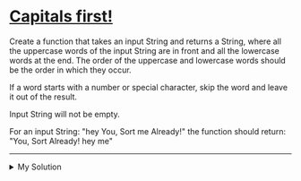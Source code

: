 # [Capitals first!](https://www.codewars.com/kata/55c353487fe3cc80660001d4)

Create a function that takes an input String and returns a String, where all the uppercase words of the input String are in front and all the lowercase words at the end. The order of the uppercase and lowercase words should be the order in which they occur.

If a word starts with a number or special character, skip the word and leave it out of the result.

Input String will not be empty.

For an input String: "hey You, Sort me Already!" the function should return: "You, Sort Already! hey me"

---

<details><summary>My Solution</summary>

```js
function capitalsFirst(str) {
  let upperCaseArr = str.split(' ').filter(v => /[A-Z]/.test(v[0]))
  let lowerCaseArr = str.split(' ').filter(v => /[a-z]/.test(v[0]))

  return [...upperCaseArr, ...lowerCaseArr].join(' ')
}
```

</details>
